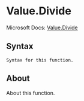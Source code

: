---
---

# Value.Divide

Microsoft Docs: [Value.Divide](https://docs.microsoft.com/en-us/powerquery-m/value-divide)

## Syntax

```
Syntax for this function.
```

## About

About this function.


